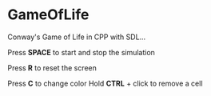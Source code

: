 # GameOfLife
Conway's Game of Life in CPP with SDL...


Press **SPACE** to start and stop the simulation


Press **R** to reset the screen


Press **C** to change color
Hold **CTRL** + click to remove a cell
